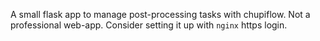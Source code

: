 A small flask app to manage post-processing tasks with chupiflow.
Not a professional web-app. Consider setting it up with `nginx` https login.